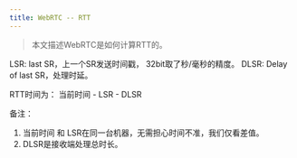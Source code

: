 ```yaml
---
title: WebRTC -- RTT
---
```


> 本文描述WebRTC是如何计算RTT的。

LSR: last SR，上一个SR发送时间戳， 32bit取了秒/毫秒的精度。
DLSR: Delay of last SR，处理时延。

RTT时间为： 当前时间 - LSR - DLSR

备注：
1. 当前时间 和 LSR在同一台机器，无需担心时间不准，我们仅看差值。
2. DLSR是接收端处理总时长。

